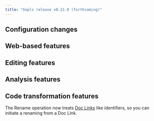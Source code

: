 ```yaml
---
title: "Gopls release v0.21.0 (forthcoming)"
---
```


## Configuration changes
## Web-based features
## Editing features
## Analysis features
## Code transformation features

<!-- golang/go#42301 -->
The Rename operation now treats [Doc Links](https://tip.golang.org/doc/comment#doclinks)
like identifiers, so you can initiate a renaming from a Doc Link.

<!--

### $feature

https://go.dev/issue#xxxxx

-->
